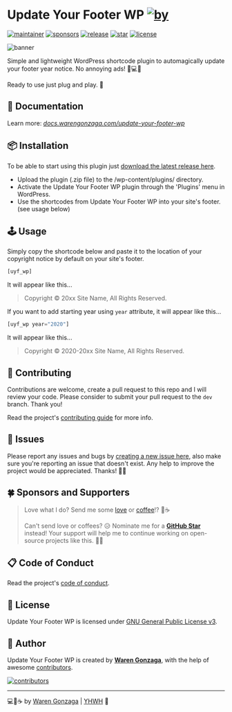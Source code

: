 # Update Your Footer WP [![by](https://img.shields.io/badge/by-Waren%20Gonzaga-fe59ae.svg?longCache=true&labelColor=181717&style=flat-square)](https://warengonzaga.com)

[![maintainer](https://img.shields.io/badge/maintainer-Waren%20Gonzaga-016eea.svg?logo=github&labelColor=181717&longCache=true&style=flat-square)](https://warengonzaga.com) [![sponsors](https://img.shields.io/badge/sponsor-%E2%9D%A4-%23db61a2.svg?&logo=github&logoColor=white&labelColor=181717&style=flat-square)](https://github.com/sponsors/warengonzaga) [![release](https://img.shields.io/github/release/warengonzaga/update-your-footer-wp.svg?logo=github&labelColor=181717&color=green&style=flat-square)](https://github.com/warengonzaga/update-your-footer-wp/releases) [![star](https://img.shields.io/github/stars/warengonzaga/update-your-footer-wp.svg?&logo=github&labelColor=181717&color=yellow&style=flat-square)](https://github.com/warengonzaga/update-your-footer-wp/stargazers) [![license](https://img.shields.io/github/license/warengonzaga/update-your-footer-wp.svg?&logo=github&labelColor=181717&style=flat-square)](https://github.com/warengonzaga/update-your-footer-wp/blob/main/license)

![banner](.github/assets/banner-1544x500.jpg)

Simple and lightweight WordPress shortcode plugin to automagically update your footer year notice. No annoying ads! 📅💻🧩

Ready to use just plug and play. 🤘

## 📖 Documentation

Learn more: _[docs.warengonzaga.com/update-your-footer-wp](https://docs.warengonzaga.com/update-your-footer-wp)_

## 📦 Installation

To be able to start using this plugin just [download the latest release here](https://github.com/warengonzaga/update-your-footer-wp/releases/latest).

- Upload the plugin (.zip file) to the /wp-content/plugins/ directory.
- Activate the Update Your Footer WP plugin through the 'Plugins' menu in WordPress.
- Use the shortcodes from Update Your Footer WP into your site's footer. (see usage below)

## 🕹️ Usage

Simply copy the shortcode below and paste it to the location of your copyright notice by default on your site's footer.

```php
[uyf_wp]
```

It will appear like this...

> Copyright &copy; 20xx Site Name, All Rights Reserved.

If you want to add starting year using `year` attribute, it will appear like this...

```php
[uyf_wp year="2020"]
```

It will appear like this...

> Copyright &copy; 2020-20xx Site Name, All Rights Reserved.

## 🎯 Contributing

Contributions are welcome, create a pull request to this repo and I will review your code. Please consider to submit your pull request to the `dev` branch. Thank you!

Read the project's [contributing guide](./contributing.md) for more info.

## 🐛 Issues

Please report any issues and bugs by [creating a new issue here](https://github.com/warengonzaga/update-your-footer-wp/issues/new/choose), also make sure you're reporting an issue that doesn't exist. Any help to improve the project would be appreciated. Thanks! 🙏✨

## 🍀 Sponsors and Supporters

> Love what I do? Send me some [love](https://github.com/sponsors/warengonzaga) or [coffee](https://buymeacoff.ee/warengonzaga)!? 💖☕
>
> Can't send love or coffees? 😥 Nominate me for a **[GitHub Star](https://stars.github.com/nominate)** instead!
> Your support will help me to continue working on open-source projects like this. 🙏😇

## 📋 Code of Conduct

Read the project's [code of conduct](./code_of_conduct.md).

## 📃 License

Update Your Footer WP is licensed under [GNU General Public License v3](https://opensource.org/licenses/GPL-3.0).

## 📝 Author

Update Your Footer WP is created by **[Waren Gonzaga](https://github.com/warengonzaga)**, with the help of awesome [contributors](https://github.com/warengonzaga/update-your-footer-wp/graphs/contributors).

[![contributors](https://contrib.rocks/image?repo=warengonzaga/update-your-footer-wp)](https://github.com/warengonzaga/update-your-footer-wp/graphs/contributors)

---

💻💖☕ by [Waren Gonzaga](https://warengonzaga.com) | [YHWH](https://youtu.be/HHrxS4diLew?t=44) 🙏
